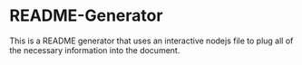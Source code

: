 # README-Generator
This is a README generator that uses an interactive nodejs file to plug all of the necessary information into the document.
